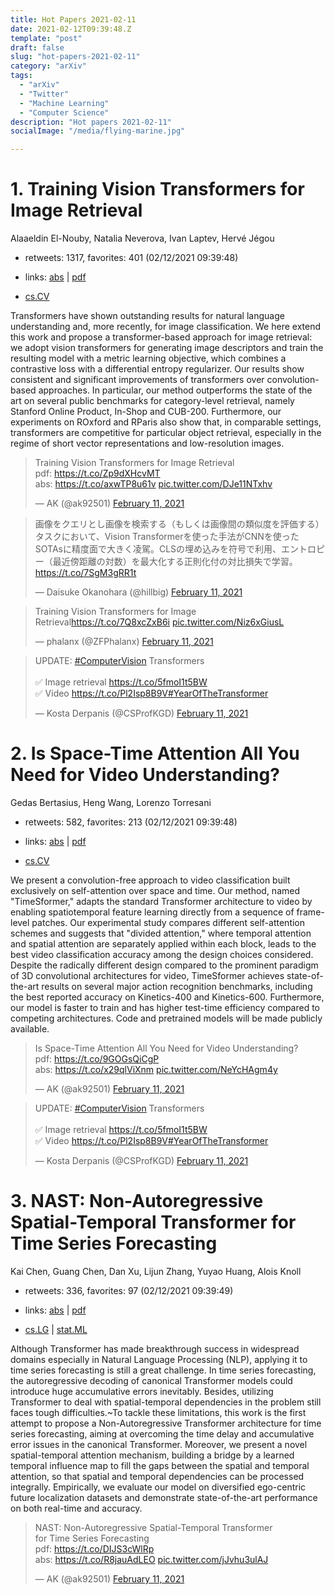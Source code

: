 ```yaml
---
title: Hot Papers 2021-02-11
date: 2021-02-12T09:39:48.Z
template: "post"
draft: false
slug: "hot-papers-2021-02-11"
category: "arXiv"
tags:
  - "arXiv"
  - "Twitter"
  - "Machine Learning"
  - "Computer Science"
description: "Hot papers 2021-02-11"
socialImage: "/media/flying-marine.jpg"

---
```


# 1. Training Vision Transformers for Image Retrieval

Alaaeldin El-Nouby, Natalia Neverova, Ivan Laptev, Hervé Jégou

- retweets: 1317, favorites: 401 (02/12/2021 09:39:48)

- links: [abs](https://arxiv.org/abs/2102.05644) | [pdf](https://arxiv.org/pdf/2102.05644)
- [cs.CV](https://arxiv.org/list/cs.CV/recent)

Transformers have shown outstanding results for natural language understanding and, more recently, for image classification. We here extend this work and propose a transformer-based approach for image retrieval: we adopt vision transformers for generating image descriptors and train the resulting model with a metric learning objective, which combines a contrastive loss with a differential entropy regularizer. Our results show consistent and significant improvements of transformers over convolution-based approaches. In particular, our method outperforms the state of the art on several public benchmarks for category-level retrieval, namely Stanford Online Product, In-Shop and CUB-200. Furthermore, our experiments on ROxford and RParis also show that, in comparable settings, transformers are competitive for particular object retrieval, especially in the regime of short vector representations and low-resolution images.

<blockquote class="twitter-tweet"><p lang="en" dir="ltr">Training Vision Transformers for Image Retrieval<br>pdf: <a href="https://t.co/Zp9dXHcvMT">https://t.co/Zp9dXHcvMT</a><br>abs: <a href="https://t.co/axwTP8u61v">https://t.co/axwTP8u61v</a> <a href="https://t.co/DJe11NTxhv">pic.twitter.com/DJe11NTxhv</a></p>&mdash; AK (@ak92501) <a href="https://twitter.com/ak92501/status/1359703826417262594?ref_src=twsrc%5Etfw">February 11, 2021</a></blockquote>
<script async src="https://platform.twitter.com/widgets.js" charset="utf-8"></script>

<blockquote class="twitter-tweet"><p lang="ja" dir="ltr">画像をクエリとし画像を検索する（もしくは画像間の類似度を評価する）タスクにおいて、Vision Transformerを使った手法がCNNを使ったSOTAsに精度面で大きく凌駕。CLSの埋め込みを符号で利用、エントロピー（最近傍距離の対数）を最大化する正則化付の対比損失で学習。<a href="https://t.co/7SgM3gRR1t">https://t.co/7SgM3gRR1t</a></p>&mdash; Daisuke Okanohara (@hillbig) <a href="https://twitter.com/hillbig/status/1359999588631932933?ref_src=twsrc%5Etfw">February 11, 2021</a></blockquote>
<script async src="https://platform.twitter.com/widgets.js" charset="utf-8"></script>

<blockquote class="twitter-tweet"><p lang="en" dir="ltr">Training Vision Transformers for Image Retrieval<a href="https://t.co/7Q8xcZxB6i">https://t.co/7Q8xcZxB6i</a> <a href="https://t.co/Niz6xGiusL">pic.twitter.com/Niz6xGiusL</a></p>&mdash; phalanx (@ZFPhalanx) <a href="https://twitter.com/ZFPhalanx/status/1359691247191904258?ref_src=twsrc%5Etfw">February 11, 2021</a></blockquote>
<script async src="https://platform.twitter.com/widgets.js" charset="utf-8"></script>

<blockquote class="twitter-tweet"><p lang="en" dir="ltr">UPDATE: <a href="https://twitter.com/hashtag/ComputerVision?src=hash&amp;ref_src=twsrc%5Etfw">#ComputerVision</a> Transformers<br> <br>✅ Image retrieval <a href="https://t.co/5fmoI1t5BW">https://t.co/5fmoI1t5BW</a><br>✅ Video <a href="https://t.co/Pl2Isp8B9V">https://t.co/Pl2Isp8B9V</a><a href="https://twitter.com/hashtag/YearOfTheTransformer?src=hash&amp;ref_src=twsrc%5Etfw">#YearOfTheTransformer</a></p>&mdash; Kosta Derpanis (@CSProfKGD) <a href="https://twitter.com/CSProfKGD/status/1359695811001671685?ref_src=twsrc%5Etfw">February 11, 2021</a></blockquote>
<script async src="https://platform.twitter.com/widgets.js" charset="utf-8"></script>




# 2. Is Space-Time Attention All You Need for Video Understanding?

Gedas Bertasius, Heng Wang, Lorenzo Torresani

- retweets: 582, favorites: 213 (02/12/2021 09:39:48)

- links: [abs](https://arxiv.org/abs/2102.05095) | [pdf](https://arxiv.org/pdf/2102.05095)
- [cs.CV](https://arxiv.org/list/cs.CV/recent)

We present a convolution-free approach to video classification built exclusively on self-attention over space and time. Our method, named "TimeSformer," adapts the standard Transformer architecture to video by enabling spatiotemporal feature learning directly from a sequence of frame-level patches. Our experimental study compares different self-attention schemes and suggests that "divided attention," where temporal attention and spatial attention are separately applied within each block, leads to the best video classification accuracy among the design choices considered. Despite the radically different design compared to the prominent paradigm of 3D convolutional architectures for video, TimeSformer achieves state-of-the-art results on several major action recognition benchmarks, including the best reported accuracy on Kinetics-400 and Kinetics-600. Furthermore, our model is faster to train and has higher test-time efficiency compared to competing architectures. Code and pretrained models will be made publicly available.

<blockquote class="twitter-tweet"><p lang="en" dir="ltr">Is Space-Time Attention All You Need for Video Understanding?<br>pdf: <a href="https://t.co/9GOGsQiCgP">https://t.co/9GOGsQiCgP</a><br>abs: <a href="https://t.co/x29qlViXnm">https://t.co/x29qlViXnm</a> <a href="https://t.co/NeYcHAgm4y">pic.twitter.com/NeYcHAgm4y</a></p>&mdash; AK (@ak92501) <a href="https://twitter.com/ak92501/status/1359696923071025153?ref_src=twsrc%5Etfw">February 11, 2021</a></blockquote>
<script async src="https://platform.twitter.com/widgets.js" charset="utf-8"></script>

<blockquote class="twitter-tweet"><p lang="en" dir="ltr">UPDATE: <a href="https://twitter.com/hashtag/ComputerVision?src=hash&amp;ref_src=twsrc%5Etfw">#ComputerVision</a> Transformers<br> <br>✅ Image retrieval <a href="https://t.co/5fmoI1t5BW">https://t.co/5fmoI1t5BW</a><br>✅ Video <a href="https://t.co/Pl2Isp8B9V">https://t.co/Pl2Isp8B9V</a><a href="https://twitter.com/hashtag/YearOfTheTransformer?src=hash&amp;ref_src=twsrc%5Etfw">#YearOfTheTransformer</a></p>&mdash; Kosta Derpanis (@CSProfKGD) <a href="https://twitter.com/CSProfKGD/status/1359695811001671685?ref_src=twsrc%5Etfw">February 11, 2021</a></blockquote>
<script async src="https://platform.twitter.com/widgets.js" charset="utf-8"></script>




# 3. NAST: Non-Autoregressive Spatial-Temporal Transformer for Time Series  Forecasting

Kai Chen, Guang Chen, Dan Xu, Lijun Zhang, Yuyao Huang, Alois Knoll

- retweets: 336, favorites: 97 (02/12/2021 09:39:49)

- links: [abs](https://arxiv.org/abs/2102.05624) | [pdf](https://arxiv.org/pdf/2102.05624)
- [cs.LG](https://arxiv.org/list/cs.LG/recent) | [stat.ML](https://arxiv.org/list/stat.ML/recent)

Although Transformer has made breakthrough success in widespread domains especially in Natural Language Processing (NLP), applying it to time series forecasting is still a great challenge. In time series forecasting, the autoregressive decoding of canonical Transformer models could introduce huge accumulative errors inevitably. Besides, utilizing Transformer to deal with spatial-temporal dependencies in the problem still faces tough difficulties.~To tackle these limitations, this work is the first attempt to propose a Non-Autoregressive Transformer architecture for time series forecasting, aiming at overcoming the time delay and accumulative error issues in the canonical Transformer. Moreover, we present a novel spatial-temporal attention mechanism, building a bridge by a learned temporal influence map to fill the gaps between the spatial and temporal attention, so that spatial and temporal dependencies can be processed integrally. Empirically, we evaluate our model on diversified ego-centric future localization datasets and demonstrate state-of-the-art performance on both real-time and accuracy.

<blockquote class="twitter-tweet"><p lang="en" dir="ltr">NAST: Non-Autoregressive Spatial-Temporal Transformer<br>for Time Series Forecasting<br>pdf: <a href="https://t.co/DIJS3cWlRp">https://t.co/DIJS3cWlRp</a><br>abs: <a href="https://t.co/R8jauAdLEO">https://t.co/R8jauAdLEO</a> <a href="https://t.co/jJvhu3ulAJ">pic.twitter.com/jJvhu3ulAJ</a></p>&mdash; AK (@ak92501) <a href="https://twitter.com/ak92501/status/1359728220539650048?ref_src=twsrc%5Etfw">February 11, 2021</a></blockquote>
<script async src="https://platform.twitter.com/widgets.js" charset="utf-8"></script>



